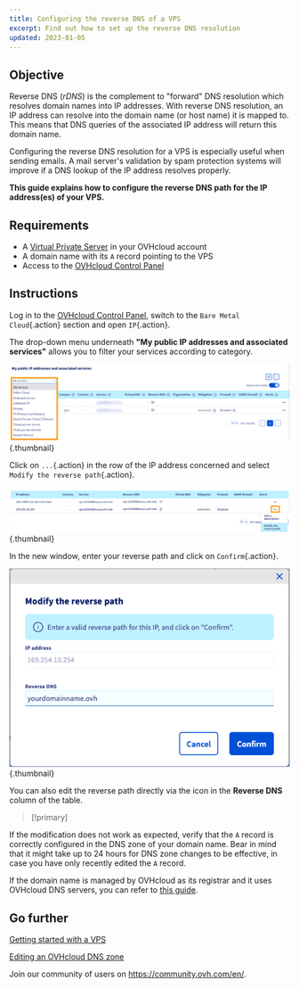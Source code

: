 ```yaml
---
title: Configuring the reverse DNS of a VPS
excerpt: Find out how to set up the reverse DNS resolution
updated: 2023-01-05
---
```



## Objective

Reverse DNS (*rDNS*) is the complement to "forward" DNS resolution which resolves domain names into IP addresses. With reverse DNS resolution, an IP address can resolve into the domain name (or host name) it is mapped to. This means that DNS queries of the associated IP address will return this domain name.

Configuring the reverse DNS resolution for a VPS is especially useful when sending emails. A mail server's validation by spam protection systems will improve if a DNS lookup of the IP address resolves properly.

**This guide explains how to configure the reverse DNS path for the IP address(es) of your VPS.**

## Requirements

- A [Virtual Private Server](https://www.ovhcloud.com/en-sg/vps/) in your OVHcloud account
- A domain name with its `A` record pointing to the VPS
- Access to the [OVHcloud Control Panel](https://ca.ovh.com/auth/?action=gotomanager&from=https://www.ovh.com/sg/&ovhSubsidiary=sg)

## Instructions

Log in to the [OVHcloud Control Panel](https://ca.ovh.com/auth/?action=gotomanager&from=https://www.ovh.com/sg/&ovhSubsidiary=sg), switch to the `Bare Metal Cloud`{.action} section and open `IP`{.action}.

The drop-down menu underneath **"My public IP addresses and associated services"** allows you to filter your services according to category.

![Reverse IP](images/selectservice2022.png){.thumbnail}

Click on `...`{.action} in the row of the IP address concerned and select `Modify the reverse path`{.action}.

![Reverse DNS](images/reversecp01.png){.thumbnail}

In the new window, enter your reverse path and click on `Confirm`{.action}.

![Reverse DNS](images/reversecp02.png){.thumbnail}

You can also edit the reverse path directly via the icon in the **Reverse DNS** column of the table.

> [!primary]
>
If the modification does not work as expected, verify that the `A` record is correctly configured in the DNS zone of your domain name. Bear in mind that it might take up to 24 hours for DNS zone changes to be effective, in case you have only recently edited the `A` record.
>
If the domain name is managed by OVHcloud as its registrar and it uses OVHcloud DNS servers, you can refer to [this guide](/pages/web_cloud/domains/dns_zone_edit).
>

## Go further <a name="gofurther"></a>

[Getting started with a VPS](/pages/bare_metal_cloud/virtual_private_servers/starting_with_a_vps)

[Editing an OVHcloud DNS zone](/pages/web_cloud/domains/dns_zone_edit)

Join our community of users on <https://community.ovh.com/en/>.
